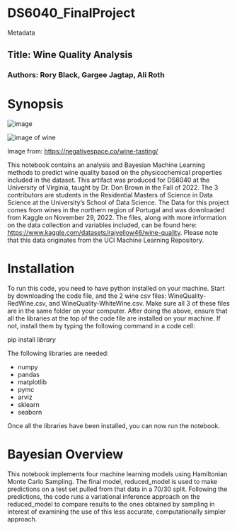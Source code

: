 # DS6040_FinalProject
Metadata
## Title: Wine Quality Analysis
### Authors: Rory Black, Gargee Jagtap, Ali Roth

# Synopsis

![image](https://negativespace.co/wp-content/uploads/2020/07/negative-space-wine-bottles-and-glasses-1062x708.jpg)

<img
  src="https://negativespace.co/wp-content/uploads/2020/07/negative-space-wine-bottles-and-glasses-1062x708.jpg"
  alt="image of wine"
  style="display: inline-block; margin: 0 auto; max-width: 300px">

Image from: https://negativespace.co/wine-tasting/

This notebook contains an analysis and Bayesian Machine Learning methods to predict wine quality based on the physicochemical properties included in the dataset. This artifact was produced for DS6040 at the University of Virginia, taught by Dr. Don Brown in the Fall of 2022. The 3 contributors are students in the Residential Masters of Science in Data Science at the University’s School of Data Science.
The Data for this project comes from wines in the northern region of Portugal and was downloaded from Kaggle on November 29, 2022. The files, along with more information on the data collection and variables included, can be found here: https://www.kaggle.com/datasets/rajyellow46/wine-quality. Please note that this data originates from the UCI Machine Learning Repository.

# Installation

To run this code, you need to have python installed on your machine. Start by downloading the code file, and the 2 wine csv files: WineQuality-RedWine.csv, and WineQuality-WhiteWine.csv. Make sure all 3 of these files are in the same folder on your computer. 
After doing the above, ensure that all the libraries at the top of the code file are installed on your machine. If not, install them by typing the following command in a code cell:

pip install *library*

The following libraries are needed: 
- numpy 
- pandas 
- matplotlib 
- pymc 
- arviz
- sklearn
- seaborn 

Once all the libraries have been installed, you can now run the notebook.

# Bayesian Overview
This notebook implements four machine learning models using Hamiltonian Monte Carlo Sampling. The final model, reduced_model is used to make predictions on a test set pulled from that data in a 70/30 split. Following the predictions, the code runs a variational inference approach on the reduced_model to compare results to the ones obtained by sampling in interest of examining the use of this less accurate, computationally simpler approach.
